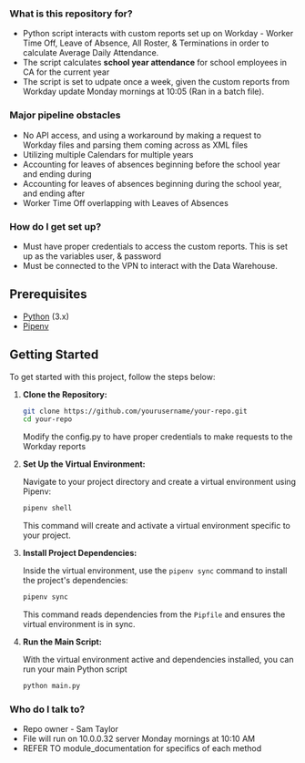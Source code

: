 ### What is this repository for? ###

* Python script interacts with custom reports set up on Workday - Worker Time Off, Leave of Absence, All Roster, & Terminations in order to calculate Average Daily Attendance.
* The script calculates **school year attendance** for school employees in CA for the current year
* The script is set to udpate once a week, given the custom reports from Workday update Monday mornings at 10:05 (Ran in a batch file). 


### Major pipeline obstacles ###
* No API access, and using a workaround by making a request to Workday files and parsing them coming across as XML files
* Utilizing multiple Calendars for multiple years
* Accounting for leaves of absences beginning before the school year and ending during
* Accounting for leaves of absences beginning during the school year, and ending after
* Worker Time Off overlapping with Leaves of Absences

### How do I get set up? ###

* Must have proper credentials to access the custom reports. This is set up as the variables user, & password 
* Must be connected to the VPN to interact with the Data Warehouse. 

## Prerequisites

- [Python](https://www.python.org/downloads/) (3.x)
- [Pipenv](https://pipenv.pypa.io/en/latest/)

## Getting Started

To get started with this project, follow the steps below:

1. **Clone the Repository:**

   ```bash
   git clone https://github.com/yourusername/your-repo.git
   cd your-repo
   ```  
   Modify the config.py to have proper credentials to make requests to the Workday reports

3. **Set Up the Virtual Environment:**

   Navigate to your project directory and create a virtual environment using Pipenv:

   ```bash
   pipenv shell
   ```

   This command will create and activate a virtual environment specific to your project.

4. **Install Project Dependencies:**

   Inside the virtual environment, use the `pipenv sync` command to install the project's dependencies:

   ```bash
   pipenv sync
   ```

   This command reads dependencies from the `Pipfile` and ensures the virtual environment is in sync.

5. **Run the Main Script:**

   With the virtual environment active and dependencies installed, you can run your main Python script 

   ```bash
   python main.py
   ```

### Who do I talk to? ###

* Repo owner - Sam Taylor
* File will run on 10.0.0.32 server Monday mornings at 10:10 AM
* REFER TO module_documentation for specifics of each method


